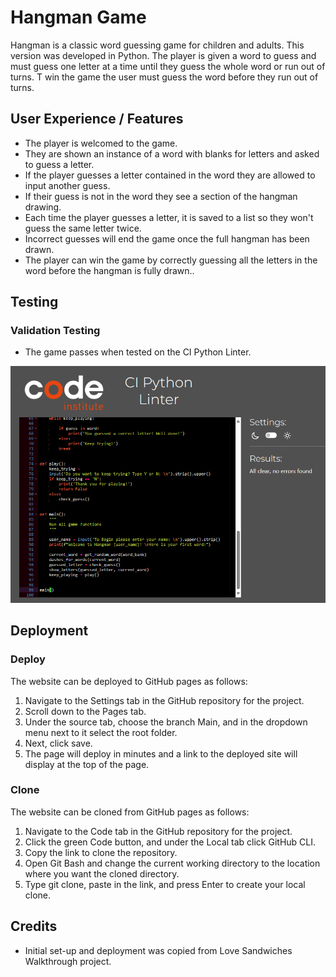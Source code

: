 # Hangman Game
Hangman is a classic word guessing game for children and adults. 
This version was developed in Python. The player is given a word to guess and must guess one letter at a time until they guess the whole word or run out of turns. T win the game the user must guess the word before they run out of turns. 

## User Experience / Features
+ The player is welcomed to the game. 
+ They are shown an instance of a word with blanks for letters and asked to guess a letter.
+ If the player guesses a letter contained in the word they are allowed to input another guess.
+ If their guess is not in the word they see a section of the hangman drawing.
+ Each time the player guesses a letter, it is saved to a list so they won't guess the same letter twice.
+ Incorrect guesses will end the game once the full hangman has been drawn.
+ The player can win the game by correctly guessing all the letters in the word before the hangman is fully drawn..

## Testing

### Validation Testing
+ The game passes when tested on the CI Python Linter.

![Validator test result](/images/validation-result-pp3.png)

## Deployment

### Deploy
The website can be deployed to GitHub pages as follows:

1. Navigate to the Settings tab in the GitHub repository for the project.
2. Scroll down to the Pages tab.
3. Under the source tab, choose the branch Main, and in the dropdown menu next to it select the root folder.
4. Next, click save.
5. The page will deploy in minutes and a link to the deployed site will display at the top of the page.

### Clone
The website can be cloned from GitHub pages as follows:

1. Navigate to the Code tab in the GitHub repository for the project.
2. Click the green Code button, and under the Local tab click GitHub CLI.
3. Copy the link to clone the repository.
4. Open Git Bash and change the current working directory to the location where you want the cloned directory.
5. Type git clone, paste in the link, and press Enter to create your local clone.

## Credits
+ Initial set-up and deployment was copied from Love Sandwiches Walkthrough project.